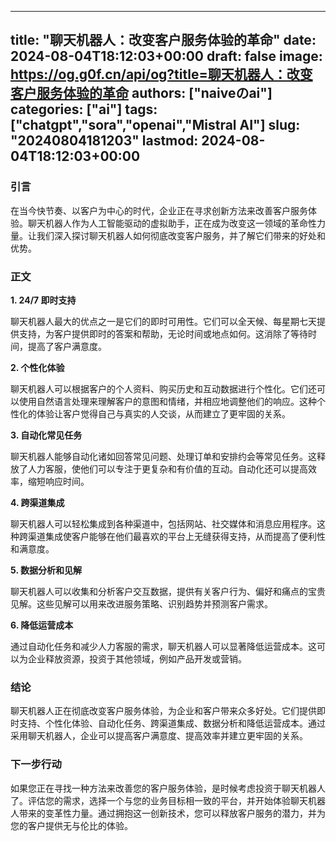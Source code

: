 
---
title: "聊天机器人：改变客户服务体验的革命"
date: 2024-08-04T18:12:03+00:00
draft: false
image: https://og.g0f.cn/api/og?title=聊天机器人：改变客户服务体验的革命
authors: ["naiveのai"]
categories: ["ai"]
tags: ["chatgpt","sora","openai","Mistral AI"]
slug: "20240804181203"
lastmod: 2024-08-04T18:12:03+00:00
---
### 引言

在当今快节奏、以客户为中心的时代，企业正在寻求创新方法来改善客户服务体验。聊天机器人作为人工智能驱动的虚拟助手，正在成为改变这一领域的革命性力量。让我们深入探讨聊天机器人如何彻底改变客户服务，并了解它们带来的好处和优势。

### 正文

**1. 24/7 即时支持**

聊天机器人最大的优点之一是它们的即时可用性。它们可以全天候、每星期七天提供支持，为客户提供即时的答案和帮助，无论时间或地点如何。这消除了等待时间，提高了客户满意度。

**2. 个性化体验**

聊天机器人可以根据客户的个人资料、购买历史和互动数据进行个性化。它们还可以使用自然语言处理来理解客户的意图和情绪，并相应地调整他们的响应。这种个性化的体验让客户觉得自己与真实的人交谈，从而建立了更牢固的关系。

**3. 自动化常见任务**

聊天机器人能够自动化诸如回答常见问题、处理订单和安排约会等常见任务。这释放了人力客服，使他们可以专注于更复杂和有价值的互动。自动化还可以提高效率，缩短响应时间。

**4. 跨渠道集成**

聊天机器人可以轻松集成到各种渠道中，包括网站、社交媒体和消息应用程序。这种跨渠道集成使客户能够在他们最喜欢的平台上无缝获得支持，从而提高了便利性和满意度。

**5. 数据分析和见解**

聊天机器人可以收集和分析客户交互数据，提供有关客户行为、偏好和痛点的宝贵见解。这些见解可以用来改进服务策略、识别趋势并预测客户需求。

**6. 降低运营成本**

通过自动化任务和减少人力客服的需求，聊天机器人可以显著降低运营成本。这可以为企业释放资源，投资于其他领域，例如产品开发或营销。

### 结论

聊天机器人正在彻底改变客户服务体验，为企业和客户带来众多好处。它们提供即时支持、个性化体验、自动化任务、跨渠道集成、数据分析和降低运营成本。通过采用聊天机器人，企业可以提高客户满意度、提高效率并建立更牢固的关系。

### 下一步行动

如果您正在寻找一种方法来改善您的客户服务体验，是时候考虑投资于聊天机器人了。评估您的需求，选择一个与您的业务目标相一致的平台，并开始体验聊天机器人带来的变革性力量。通过拥抱这一创新技术，您可以释放客户服务的潜力，并为您的客户提供无与伦比的体验。